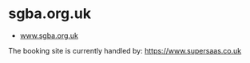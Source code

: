 # sgba.org.uk

* www.sgba.org.uk

The booking site is currently handled by: https://www.supersaas.co.uk
